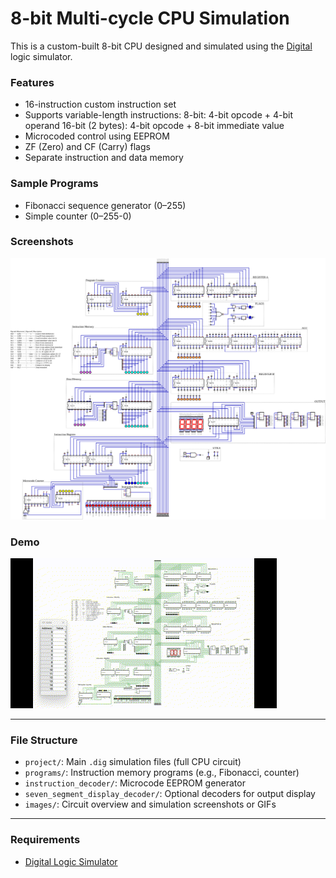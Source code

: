 # 8-bit Multi-cycle CPU Simulation

This is a custom-built 8-bit CPU designed and simulated using the [Digital](https://github.com/hneemann/Digital) logic simulator.

### Features
- 16-instruction custom instruction set
- Supports variable-length instructions:
    8-bit: 4-bit opcode + 4-bit operand
    16-bit (2 bytes): 4-bit opcode + 8-bit immediate value
- Microcoded control using EEPROM
- ZF (Zero) and CF (Carry) flags
- Separate instruction and data memory

### Sample Programs
- Fibonacci sequence generator (0–255)
- Simple counter (0–255-0)

### Screenshots
![circuit_overview](images/circuit_overview.svg)

### Demo
![fibonacci_run](images/fibonacci_run.gif)

---

### File Structure

- `project/`: Main `.dig` simulation files (full CPU circuit)
- `programs/`: Instruction memory programs (e.g., Fibonacci, counter)
- `instruction_decoder/`: Microcode EEPROM generator
- `seven_segment_display_decoder/`: Optional decoders for output display
- `images/`: Circuit overview and simulation screenshots or GIFs

---

### Requirements
- [Digital Logic Simulator](https://github.com/hneemann/Digital)

